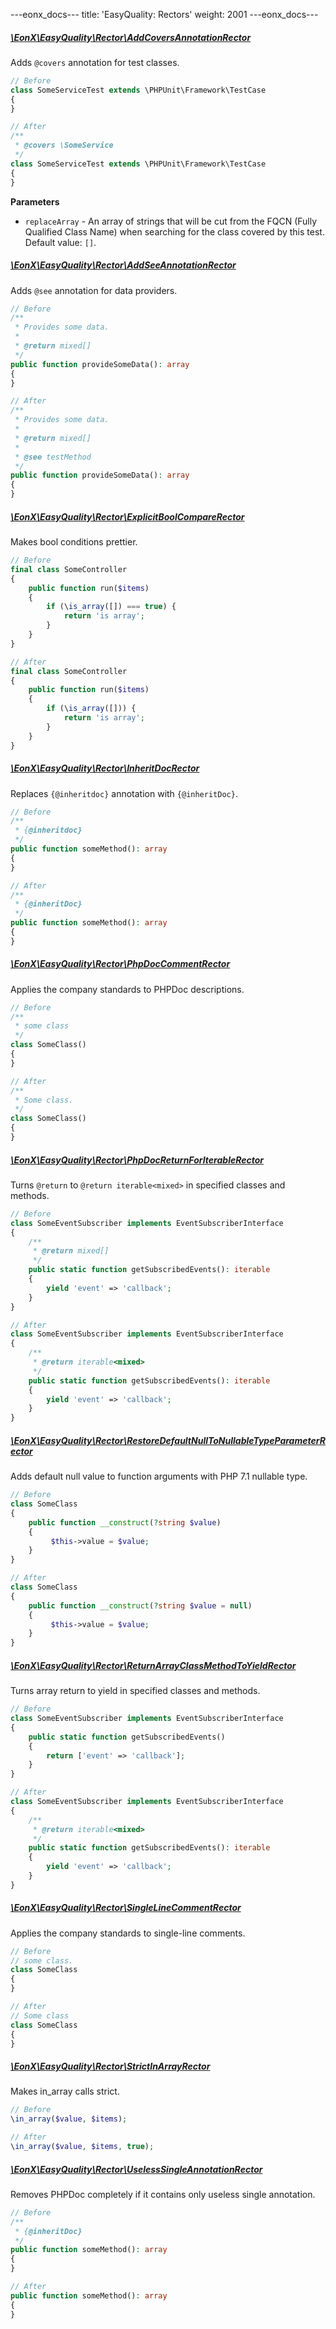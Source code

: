 ---eonx_docs--- title: 'EasyQuality: Rectors' weight: 2001 ---eonx_docs---

##### [\EonX\EasyQuality\Rector\AddCoversAnnotationRector][1]

Adds `@covers` annotation for test classes.

```php
// Before
class SomeServiceTest extends \PHPUnit\Framework\TestCase
{
}
```

```php
// After
/**
 * @covers \SomeService
 */
class SomeServiceTest extends \PHPUnit\Framework\TestCase
{
}
```

**Parameters**

- `replaceArray` - An array of strings that will be cut from the FQCN (Fully Qualified Class Name) when searching for
  the class covered by this test. Default value: `[]`.

##### [\EonX\EasyQuality\Rector\AddSeeAnnotationRector][2]

Adds `@see` annotation for data providers.

```php
// Before
/**
 * Provides some data.
 *
 * @return mixed[]
 */
public function provideSomeData(): array
{
}
```

```php
// After
/**
 * Provides some data.
 *
 * @return mixed[]
 *
 * @see testMethod
 */
public function provideSomeData(): array
{
}
```

##### [\EonX\EasyQuality\Rector\ExplicitBoolCompareRector][3]

Makes bool conditions prettier.

```php
// Before
final class SomeController
{
    public function run($items)
    {
        if (\is_array([]) === true) {
            return 'is array';
        }
    }
}
```

```php
// After
final class SomeController
{
    public function run($items)
    {
        if (\is_array([])) {
            return 'is array';
        }
    }
}
```

##### [\EonX\EasyQuality\Rector\InheritDocRector][4]

Replaces `{@inheritdoc}` annotation with `{@inheritDoc}`.

```php
// Before
/**
 * {@inheritdoc}
 */
public function someMethod(): array
{
}
```

```php
// After
/**
 * {@inheritDoc}
 */
public function someMethod(): array
{
}
```

##### [\EonX\EasyQuality\Rector\PhpDocCommentRector][5]

Applies the company standards to PHPDoc descriptions.

```php
// Before
/**
 * some class
 */
class SomeClass()
{
}
```

```php
// After
/**
 * Some class.
 */
class SomeClass()
{
}
```

##### [\EonX\EasyQuality\Rector\PhpDocReturnForIterableRector][6]

Turns `@return` to `@return iterable<mixed>` in specified classes and methods.
```php
// Before
class SomeEventSubscriber implements EventSubscriberInterface
{
    /**
     * @return mixed[]
     */
    public static function getSubscribedEvents(): iterable
    {
        yield 'event' => 'callback';
    }
}
```

```php
// After
class SomeEventSubscriber implements EventSubscriberInterface
{
    /**
     * @return iterable<mixed>
     */
    public static function getSubscribedEvents(): iterable
    {
        yield 'event' => 'callback';
    }
}
```

##### [\EonX\EasyQuality\Rector\RestoreDefaultNullToNullableTypeParameterRector][7]

Adds default null value to function arguments with PHP 7.1 nullable type.

```php
// Before
class SomeClass
{
    public function __construct(?string $value)
    {
         $this->value = $value;
    }
}
```

```php
// After
class SomeClass
{
    public function __construct(?string $value = null)
    {
         $this->value = $value;
    }
}
```

##### [\EonX\EasyQuality\Rector\ReturnArrayClassMethodToYieldRector][8]

Turns array return to yield in specified classes and methods.

```php
// Before
class SomeEventSubscriber implements EventSubscriberInterface
{
    public static function getSubscribedEvents()
    {
        return ['event' => 'callback'];
    }
}
```

```php
// After
class SomeEventSubscriber implements EventSubscriberInterface
{
    /**
     * @return iterable<mixed>
     */
    public static function getSubscribedEvents(): iterable
    {
        yield 'event' => 'callback';
    }
}
```

##### [\EonX\EasyQuality\Rector\SingleLineCommentRector][9]

Applies the company standards to single-line comments.

```php
// Before
// some class.
class SomeClass
{
}
```

```php
// After
// Some class
class SomeClass
{
}
```

##### [\EonX\EasyQuality\Rector\StrictInArrayRector][10]

Makes in_array calls strict.

```php
// Before
\in_array($value, $items);
```

```php
// After
\in_array($value, $items, true);
```

##### [\EonX\EasyQuality\Rector\UselessSingleAnnotationRector][11]

Removes PHPDoc completely if it contains only useless single annotation.

```php
// Before
/**
 * {@inheritDoc}
 */
public function someMethod(): array
{
}
```

```php
// After
public function someMethod(): array
{
}
```

[1]: https://github.com/eonx-com/easy-quality/blob/main/src/Rector/AddCoversAnnotationRector.php

[2]: https://github.com/eonx-com/easy-quality/blob/main/src/Rector/AddSeeAnnotationRector.php

[3]: https://github.com/eonx-com/easy-quality/blob/main/src/Rector/ExplicitBoolCompareRector.php

[4]: https://github.com/eonx-com/easy-quality/blob/main/src/Rector/InheritDocRector.php

[5]: https://github.com/eonx-com/easy-quality/blob/main/src/Rector/PhpDocCommentRector.php

[6]: https://github.com/eonx-com/easy-quality/blob/main/src/Rector/PhpDocReturnForIterableRector.php

[7]: https://github.com/eonx-com/easy-quality/blob/main/src/Rector/RestoreDefaultNullToNullableTypeParameterRector.php

[8]: https://github.com/eonx-com/easy-quality/blob/main/src/Rector/ReturnArrayClassMethodToYieldRector.php

[9]: https://github.com/eonx-com/easy-quality/blob/main/src/Rector/SingleLineCommentRector.php

[10]: https://github.com/eonx-com/easy-quality/blob/main/src/Rector/StrictInArrayRector.php

[11]: https://github.com/eonx-com/easy-quality/blob/main/src/Rector/UselessSingleAnnotationRector.php
